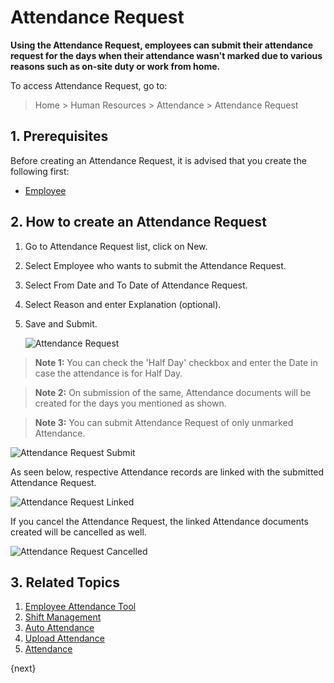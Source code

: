 # Attendance Request

**Using the Attendance Request, employees can submit their attendance request for the days when their attendance wasn't marked due to various reasons such as on-site duty or work from home.**

To access Attendance Request, go to:

> Home > Human Resources > Attendance > Attendance Request

## 1. Prerequisites

Before creating an Attendance Request, it is advised that you create the following first:

* [Employee](/docs/v12/user/manual/en/human-resources/employee)


## 2. How to create an Attendance Request

1. Go to Attendance Request list, click on New.
1. Select Employee who wants to submit the Attendance Request.
1. Select From Date and To Date of Attendance Request.
1. Select Reason and enter Explanation (optional).
1. Save and Submit.


    <img class="screenshot"  alt="Attendance Request" src="{{docs_base_url}}/assets/img/human-resources/attendance-request.png">

> **Note 1:** You can check the 'Half Day' checkbox and enter the Date in case the attendance is for Half Day.

> **Note 2:** On submission of the same, Attendance documents will be created for the days you mentioned as shown.

> **Note 3:** You can submit Attendance Request of only unmarked Attendance.



<img class="screenshot"  alt="Attendance Request Submit" src="{{docs_base_url}}/assets/img/human-resources/attendance-request-submission.png">

As seen below, respective Attendance records are linked with the submitted Attendance Request.

 <img class="screenshot"  alt="Attendance Request Linked" src="{{docs_base_url}}/assets/img/human-resources/attendance-request-link.png">

If you cancel the Attendance Request, the linked Attendance documents created will be cancelled as well.

 <img class="screenshot"  alt="Attendance Request Cancelled" src="{{docs_base_url}}/assets/img/human-resources/attendance-request-cancelled.png">


## 3. Related Topics

1. [Employee Attendance Tool](/docs/v12/user/manual/en/human-resources/employee-attendance-tool)
1. [Shift Management](/docs/v12/user/manual/en/human-resources/shift-management)
1. [Auto Attendance](/docs/v12/user/manual/en/human-resources/auto-attendance)
1. [Upload Attendance](/docs/v12/user/manual/en/human-resources/upload-attendance)
1. [Attendance](/docs/v12/user/manual/en/human-resources/attendance)


{next}
